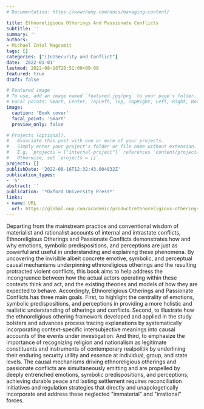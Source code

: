 ```yaml
---
# Documentation: https://wowchemy.com/docs/managing-content/

title: Ethnoreligious Otherings And Passionate Conflicts
subtitle: ''
summary: ''
authors:
- Michael Intal Magcamit
tags: []
categories: ["(In)Security and Conflict"]
date: '2022-01-01'
lastmod: 2022-08-16T20:51:09+09:00
featured: true
draft: false

# Featured image
# To use, add an image named `featured.jpg/png` to your page's folder.
# Focal points: Smart, Center, TopLeft, Top, TopRight, Left, Right, BottomLeft, Bottom, BottomRight.
image:
  caption: 'Book cover'
  focal_point: 'Smart'
  preview_only: false

# Projects (optional).
#   Associate this post with one or more of your projects.
#   Simply enter your project's folder or file name without extension.
#   E.g. `projects = ["internal-project"]` references `content/project/deep-learning/index.md`.
#   Otherwise, set `projects = []`.
projects: []
publishDate: '2022-08-16T12:32:43.004832Z'
publication_types:
- '5'
abstract: ''
publication: '*Oxford University Press*'
links:
- name: URL
  url: https://global.oup.com/academic/product/ethnoreligious-otherings-and-passionate-conflicts-9780192847751?cc=gb&lang=en&
---
```


 Departing from the mainstream practice and conventional wisdom of materialist and rationalist accounts of internal and intrastate conflicts, Ethnoreligious Otherings and Passionate Conflicts demonstrates how and why emotions, symbolic predispositions, and perceptions are just as powerful and useful in understanding and explaining these phenomena. By uncovering the invisible albeit concrete emotive, symbolic, and perceptual causal mechanisms underpinning ethnoreligious otherings and the resulting protracted violent conflicts, this book aims to help address the incongruence between how the actual actors operating within these contexts think and act, and the existing theories and models of how they are expected to behave. Accordingly, Ethnoreligious Otherings and Passionate Conflicts has three main goals. First, to highlight the centrality of emotions, symbolic predispositions, and perceptions in providing a more holistic and realistic understanding of otherings and conflicts. Second, to illustrate how the ethnoreligious othering framework developed and applied in the study bolsters and advances process tracing explanations by systematically incorporating context-specific intersubjective meanings into causal accounts of the events under investigation. And third, to emphasize the importance of recognizing religion and nationalism as legitimate constituents and instruments of contemporary realpolitik by underlining their enduring security utility and essence at individual, group, and state levels. The causal mechanisms driving ethnoreligious otherings and passionate conflicts are simultaneously emitting and are propelled by deeply entrenched emotions, symbolic predispositions, and perceptions; achieving durable peace and lasting settlement requires reconciliation initiatives and regulation strategies that directly and unapologetically incorporate and address these neglected "immaterial" and "irrational" forces.  
